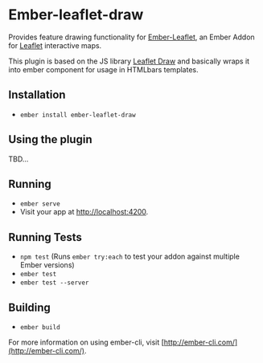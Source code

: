 # Ember-leaflet-draw

Provides feature drawing functionality for [Ember-Leaflet](http://ember-leaflet.com), an Ember Addon for [Leaflet](http://leafletjs.com) interactive maps.

This plugin is based on the JS library [Leaflet Draw](https://github.com/Leaflet/Leaflet.draw) and basically wraps it into ember component for usage in HTMLbars templates.

## Installation

* `ember install ember-leaflet-draw`

## Using the plugin

TBD...

## Running

* `ember serve`
* Visit your app at [http://localhost:4200](http://localhost:4200).

## Running Tests

* `npm test` (Runs `ember try:each` to test your addon against multiple Ember versions)
* `ember test`
* `ember test --server`

## Building

* `ember build`

For more information on using ember-cli, visit [http://ember-cli.com/](http://ember-cli.com/).
